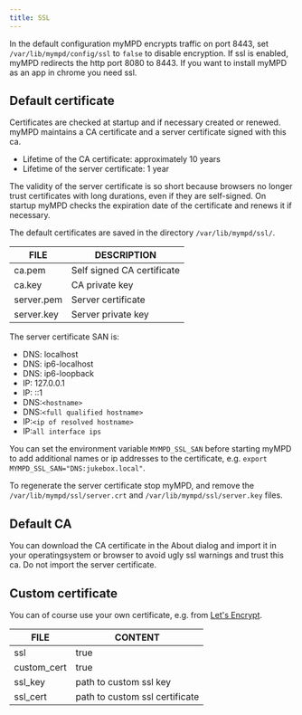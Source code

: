 ```yaml
---
title: SSL
---
```


In the default configuration myMPD encrypts traffic on port 8443, set `/var/lib/mympd/config/ssl` to `false` to disable encryption. If ssl is enabled, myMPD redirects the http port 8080 to 8443. If you want to install myMPD as an app in chrome you need ssl.

## Default certificate

Certificates are checked at startup and if necessary created or renewed. myMPD maintains a CA certificate and a server certificate signed with this ca.

- Lifetime of the CA certificate: approximately 10 years
- Lifetime of the server certificate: 1 year

The validity of the server certificate is so short because browsers no longer trust certificates with long durations, even if they are self-signed. On startup myMPD checks the expiration date of the certificate and renews it if necessary.

The default certificates are saved in the directory `/var/lib/mympd/ssl/`.

| FILE | DESCRIPTION |
| ---- | ----------- |
| ca.pem | Self signed CA certificate |
| ca.key | CA private key |
| server.pem | Server certificate |
| server.key | Server private key |

The server certificate SAN is:

- DNS: localhost
- DNS: ip6-localhost
- DNS: ip6-loopback
- IP: 127.0.0.1
- IP: ::1
- DNS:`<hostname>`
- DNS:`<full qualified hostname>`
- IP:`<ip of resolved hostname>`
- IP:`all interface ips`

You can set the environment variable `MYMPD_SSL_SAN` before starting myMPD to add additional names or ip addresses to the certificate, e.g. `export MYMPD_SSL_SAN="DNS:jukebox.local"`.

To regenerate the server certificate stop myMPD, and remove the `/var/lib/mympd/ssl/server.crt` and `/var/lib/mympd/ssl/server.key` files.

## Default CA

You can download the CA certificate in the About dialog and import it in your operatingsystem or browser to avoid ugly ssl warnings and trust this ca. Do not import the server certificate.

## Custom certificate

You can of course use your own certificate, e.g. from [Let's Encrypt](https://letsencrypt.org/).

| FILE | CONTENT |
| ---- | ------- |
| ssl | true |
| custom_cert | true |
| ssl_key | path to custom ssl key |
| ssl_cert | path to custom ssl certificate |
